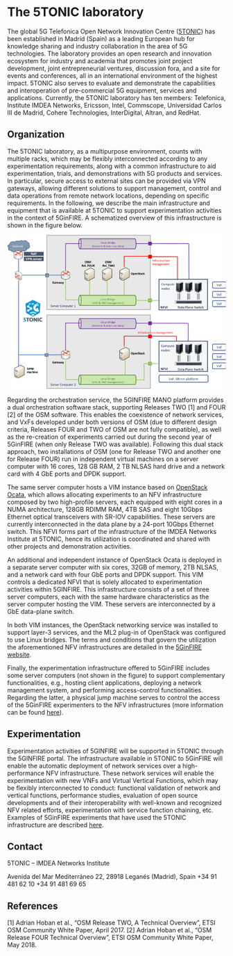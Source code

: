 <!-- TITLE: 5 Tonic -->
<!-- SUBTITLE: A quick summary of 5 Tonic -->

# The 5TONIC laboratory
The global 5G Telefonica Open Network Innovation Centre ([5TONIC](https://www.5tonic.org)) has been established in Madrid (Spain) as a leading European hub for knowledge sharing and industry collaboration in the area of 5G technologies. The laboratory provides an open research and innovation ecosystem for industry and academia that promotes joint project development, joint entrepreneurial ventures, discussion fora, and a site for events and conferences, all in an international environment of the highest impact. 5TONIC also serves to evaluate and demonstrate the capabilities and interoperation of pre-commercial 5G equipment, services and applications. Currently, the 5TONIC laboratory has ten members: Telefonica, Institute IMDEA Networks, Ericsson, Intel, Commscope, Universidad Carlos III de Madrid, Cohere Technologies, InterDigital, Altran, and RedHat.


## Organization 
The 5TONIC laboratory, as a multipurpose environment, counts with multiple racks, which may be flexibly interconnected according to any experimentation requirements, along with a common infrastructure to aid experimentation, trials, and demonstrations with 5G products and services. In particular, secure access to external sites can be provided via VPN gateways, allowing different solutions to support management, control and data operations from remote network locations, depending on specific requirements. In the following, we describe the main infrastructure and equipment that is available at 5TONIC to support experimentation activities in the context of 5GinFIRE. A schematized overview of this infrastructure is shown in the figure below.

![5 Tonic Organization](/uploads/5-tonic/5-tonic-organization.png "5 Tonic Organization")

Regarding the orchestration service, the 5GINFIRE MANO platform provides a dual orchestration software stack, supporting Releases TWO [1] and FOUR [2] of the OSM software. This enables the coexistence of network services, and VxFs developed under both versions of OSM (due to different design criteria, Releases FOUR and TWO of OSM are not fully compatible), as well as the re-creation of experiments carried out during the second year of 5GinFIRE (when only Release TWO was available). Following this dual stack approach, two installations of OSM (one for Release TWO and another one for Release FOUR) run in independent virtual machines on a server computer with 16 cores, 128 GB RAM, 2 TB NLSAS hard drive and a network card with 4 GbE ports and DPDK support.

The same server computer hosts a VIM instance based on [OpenStack Ocata](https://releases.openstack.org/ocata/), which allows allocating experiments to an NFV infrastructure composed by two high-profile servers, each equipped with eight cores in a NUMA architecture, 128GB RDIMM RAM, 4TB SAS and eight 10Gbps Ethernet optical transceivers with SR-IOV capabilities. These servers are currently interconnected in the data plane by a 24-port 10Gbps Ethernet switch. This NFVI forms part of the infrastructure of the IMDEA Networks Institute at 5TONIC, hence its utilization is coordinated and shared with other projects and demonstration activities.

An additional and independent instance of OpenStack Ocata is deployed in a separate server computer with six cores, 32GB of memory, 2TB NLSAS, and a network card with four GbE ports and DPDK support. This VIM controls a dedicated NFVI that is solely allocated to experimentation activities within 5GINFIRE. This infrastructure consists of a set of three server computers, each with the same hardware characteristics as the server computer hosting the VIM. These servers are interconnected by a GbE data-plane switch.

In both VIM instances, the OpenStack networking service was installed to support layer-3 services, and the ML2 plug-in of OpenStack was configured to use Linux bridges. The terms and conditions that govern the utilization the aforementioned NFV infrastructures are detailed in the [5GinFIRE website](http://5GINFIRE-5g.eu/).

Finally, the experimentation infrastructure offered to 5GinFIRE includes some server computers (not shown in the figure) to support complementary functionalities, e.g., hosting client applications, deploying a network management system, and performing access-control functionalities. Regarding the latter, a physical jump machine serves to control the access of the 5GinFIRE experimenters to the NFV infrastructures (more information can be found [here](http://wiki.5ginfire.eu/5-gin-fire-experimentation-tutorial)).


## Experimentation

Experimentation activities of 5GINFIRE will be supported in 5TONIC through the 5GINFIRE portal. The infrastructure available in 5TONIC to 5GinFIRE will enable the automatic deployment of network services over a high-performance NFV infrastructure. These network services will enable the experimentation with new VNFs and Virtual Vertical Functions, which may be flexibly interconnected to conduct: functional validation of network and vertical functions, performance studies, evaluation of open source developments and of their interoperability with well-known and recognized NFV related efforts, experimentation with service function chaining, etc. Examples of 5GinFIRE experiments that have used the 5TONIC infrastructure are described [here](http://wiki.5ginfire.eu/tutorials/guide-external-access-experimenters).

## Contact
5TONIC – IMDEA Networks Institute

Avenida del Mar Mediterráneo 22, 28918 Leganés (Madrid), Spain
+34 91 481 62 10
+34 91 481 69 65

## References
[1] Adrian Hoban et al., “OSM Release TWO, A Technical Overview”, ETSI OSM Community White Paper, April 2017.
[2] Adrian Hoban et al., “OSM Release FOUR Technical Overview”, ETSI OSM Community White Paper, May 2018.